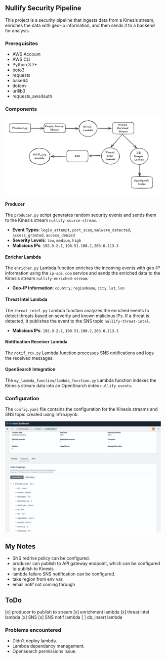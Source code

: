 ## Nullify Security Pipeline

This project is a security pipeline that ingests data from a Kinesis stream, enriches the data with geo-ip information, and then sends it to a backend for analysis.

### Prerequisites

- AWS Account
- AWS CLI
- Python 3.7+
- boto3
- requests
- base64
- dotenv
- urllib3
- requests_aws4auth

### Components

![Architecture Diagram](public/arch.png)


#### Producer
The `producer.py` script generates random security events and sends them to the Kinesis stream `nullify-source-stream`.

- **Event Types**: `login_attempt`, `port_scan`, `malware_detected`, `access_granted`, `access_denied`
- **Severity Levels**: `low`, `medium`, `high`
- **Malicious IPs**: `192.0.2.1`, `198.51.100.2`, `203.0.113.3`

#### Enricher Lambda
The `enricher.py` Lambda function enriches the incoming events with geo-IP information using the `ip-api.com` service and sends the enriched data to the Kinesis stream `nullify-enriched-stream`.

- **Geo-IP Information**: `country`, `regionName`, `city`, `lat`, `lon`

#### Threat Intel Lambda
The `threat_intel.py` Lambda function analyzes the enriched events to detect threats based on severity and known malicious IPs. If a threat is detected, it publishes the event to the SNS topic `nullify-threat-intel`.

- **Malicious IPs**: `192.0.2.1`, `198.51.100.2`, `203.0.113.3`

#### Notification Receiver Lambda
The `notif_rcv.py` Lambda function processes SNS notifications and logs the received messages.

#### OpenSearch Integration
The `my_lambda_function/lambda_function.py` Lambda function indexes the Kinesis stream data into an OpenSearch index `nullify-events`.

### Configuration

The `config.yaml` file contains the configuration for the Kinesis streams and SNS topic created using infra.ipynb.

![OpenSearch Index Enriched Events](public/opensearchdashboard.png)


## My Notes
* SNS redrive policy can be configured.
* producer can publish to API gateway endpoint, which can be configured to publish to Kinesis.
* lambda failure SNS notification can be configured.
* take region from env var.
* email notif not coming through 


## ToDo
[x] producer to publish to stream
[x] enrichment lambda 
[x] threat intel lambda
[x] SNS 
[x] SNS notif lambda
[ ] db_insert lambda

### Problems encountered
* Didn't deploy lambda.
* Lambda dependancy management. 
* Opensearch permissions issue.